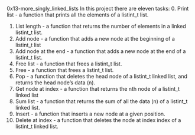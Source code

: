 0x13-more_singly_linked_lists
In this project there are eleven tasks:
0. Print list - a function that prints all the elements of a listint_t list.
1. List length - a function that returns the number of elements in a linked listint_t list.
2. Add node - a function that adds a new node at the beginning of a listint_t list
3. Add node at the end - a function that adds a new node at the end of a listint_t list.
4. Free list - a function that frees a listint_t list.
5. Free - a function that frees a listint_t list.
6. Pop -  a function that deletes the head node of a listint_t linked list, and returns the head node’s data (n).
7. Get node at index - a function that returns the nth node of a listint_t linked list
8. Sum list - a function that returns the sum of all the data (n) of a listint_t linked list.
9. Insert - a function that inserts a new node at a given position.
10. Delete at index - a function that deletes the node at index index of a listint_t linked list.
